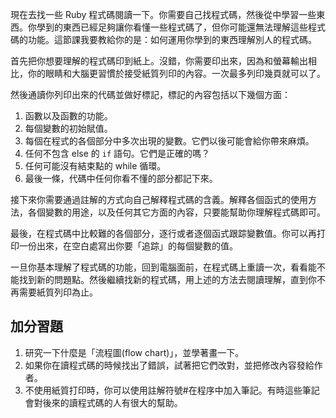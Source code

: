 現在去找一些 Ruby 程式碼閱讀一下。你需要自己找程式碼，然後從中學習一些東西。你學到的東西已經足夠讓你看懂一些程式碼了，但你可能還無法理解這些程式碼的功能。這節課我要教給你的是：如何運用你學到的東西理解別人的程式碼。

首先把你想要理解的程式碼印到紙上。沒錯，你需要印出來，因為和螢幕輸出相比，你的眼睛和大腦更習慣於接受紙質列印的內容。一次最多列印幾頁就可以了。

然後通讀你列印出來的代碼並做好標記，標記的內容包括以下幾個方面：

1.  函數以及函數的功能。
2.  每個變數的初始賦值。
3.  每個在程式的各個部分中多次出現的變數。它們以後可能會給你帶來麻煩。
4.  任何不包含 else 的 `if` 語句。它們是正確的嗎？
5.  任何可能沒有結束點的 while 循環。
6.  最後一條，代碼中任何你看不懂的部分都記下來。

接下來你需要通過註解的方式向自己解釋程式碼的含義。解釋各個函式的使用方法，各個變數的用途，以及任何其它方面的內容，只要能幫助你理解程式碼即可。

最後，在程式碼中比較難的各個部分，逐行或者逐個函式跟踪變數值。你可以再打印一份出來，在空白處寫出你要「追踪」的每個變數的值。

一旦你基本理解了程式碼的功能，回到電腦面前，在程式碼上重讀一次，看看能不能找到新的問題點。然後繼續找新的程式碼，用上述的方法去閱讀理解，直到你不再需要紙質列印為止。

## 加分習題

1.  研究一下什麼是「流程圖(flow chart)」，並學著畫一下。
2.  如果你在讀程式碼的時候找出了錯誤，試著把它們改對，並把修改內容發給作者。
3.  不使用紙質打印時，你可以使用註解符號#在程序中加入筆記。有時這些筆記會對後來的讀程式碼的人有很大的幫助。